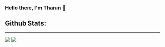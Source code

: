 ### Hello there, I'm Tharun 👋

<!--
**TeslaLord/TeslaLord** is a ✨ _special_ ✨ repository because its `README.md` (this file) appears on your GitHub profile.

Here are some ideas to get you started:

- 🔭 I’m currently working on ...
- 🌱 I’m currently learning ...
- 👯 I’m looking to collaborate on ...
- 🤔 I’m looking for help with ...
- 💬 Ask me about ...
- 📫 How to reach me: ...
- 😄 Pronouns: ...
- ⚡ Fun fact: ...
-->

<h2>Github Stats:</h2>
<hr>
<img src="https://github-readme-stats.vercel.app/api?username=teslalord&&show_icons=true&theme=radical">
<img src="https://github-readme-stats.vercel.app/api/top-langs/?username=teslalord&layout=compact&theme=radical">
